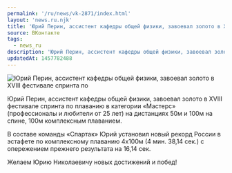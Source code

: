 ```yaml
---
permalink: '/ru/news/vk-2871/index.html'
layout: 'news.ru.njk'
title: 'Юрий Перин, ассистент кафедры общей физики, завоевал золото в XVIII фестивале спринта по плаван'
source: ВКонтакте
tags:
  - news_ru
description: 'Юрий Перин, ассистент кафедры общей физики, завоевал золото в XVIII фестивале спринта по'
updatedAt: 1457782488
---
```

![Юрий Перин, ассистент кафедры общей физики, завоевал золото в XVIII фестивале спринта по](https://sun9-16.userapi.com/impf/c633418/v633418484/1e948/o5v4EYMTCis.jpg?size=800x539&quality=96&proxy=1&sign=87fa6f48a007352f8c5bca36e2db1126&c_uniq_tag=qVkENjw44c-EISXJgfVqUDoTlf6oiVG1EzpnmgYEd50&type=album)

Юрий Перин, ассистент кафедры общей физики, завоевал золото в XVIII фестивале спринта по плаванию в категории «Мастерс» (профессионалы и любители от 25 лет) на дистанциях 50м и 100м на спине, 100м комплексным плаванием.

В составе команды «Спартак» Юрий установил новый рекорд России в эстафете по комплексному плаванию 4x100м (4 мин. 38,14 сек.) с опережением прежнего результата на 16,14 сек.

Желаем Юрию Николаевичу новых достижений и побед!
